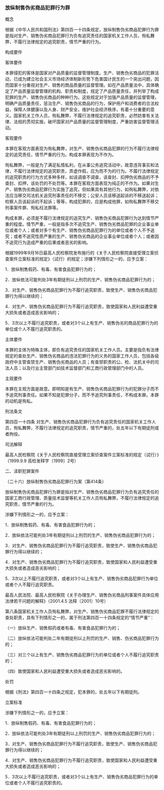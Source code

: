 ### 放纵制售伪劣商品犯罪行为罪
 概念 

根据《中华人民共和国刑法》第四百一十四条规定，放纵制售伪劣商品犯罪行为罪是指对生产、销售伪劣商品犯罪行为负有追究责任的国家机关工作人员，徇私舞弊，不履行法律规定的追究职责，情节严重的行为。

 构成要件 

客体要件

本罪侵犯的客体是国家对产品质量的监督管理制度。生产、销售伪劣商品的犯罪活动，已成为建立社会主义市场经济体制新形势下危害国计民生的一个突出问题，因而国家十分重视对生产、销售的商品质量的监督管理。如在产品质量法中，具体确定了产品质量监督管理的机构、职责和制度，规定了产品质量责任，并列举了构成犯罪的生产、销售伪劣商品的种种行为。这些规定对于加强产品质量的监督管理，明确产品质量责任，惩治生产、销售伪劣商品的行为，保护用户和消费者的合法权益，保障人体健康以及人身、财产安全，维护社会经济秩序，有着十分重要的意义。国家机关工作人员，徇私舞弊，不履行法律规定的追究职责，必然妨害有关法律、法规的贯彻实施，破坏国家对产品质量的监督管理制度，严重妨害监督管理活动。

客观要件

本罪在客观方面表现为徇私舞弊，对生产、销售伪劣商品犯罪的行为不履行法律规定的追究责任，情节严重的行为。构成本罪表现为不作为。

徇私舞弊，一般是为了满足私情私利，在从事公务追究活动中，故意违背事实和法律，不履行法律规定的追究职责，弄虚作假，应为而不为的行为。不履行法律规定的追究职责的行为方式多种多样，如该调查不调查，该查封、扣押伪劣商品的不予查封、扣押，该处罚的不处罚等。本罪在客观方面表现为纯正的不作为。如果对生产、销售伪劣商品犯罪行为实施了追究，但如果具有其他行为，如徇私舞弊，对依法应当移交司法机关追究刑事责任的不移交；公安人员该移送起诉的不移送起诉；检察人员该起诉的不起诉；等等，构成犯罪的，应是构成他罪，如徇私舞弊不移交刑事案件罪、徇私枉法罪等。

构成本罪，必须是不履行法律规定的追究生产、销售伪劣商品犯罪行为达到情节严重的程度。情节严重，一般是指多次不追究生产、销售伪劣商品犯罪的企业事业单位或者个人；或者对多个有生产、销售伪劣商品犯罪行为的单位或者个人不予追究；或者不追究性质严重的生产、销售伪劣商品的企业事业单位或者个人；或者因不追究行为造成严重的后果或者恶劣的影响。

根据1999年9月16日最高人民检察院发布施行的《关于人民检察院直接受理立案侦查案件立案标准的规定》（试行）的规定；涉嫌下列情形之一的，应予立案：

1．放纵制售假药、有毒、有害食品犯罪行为的；

2．放纵依法可能判处3年有期徒刑以上刑罚的生产、销售伪劣商品犯罪行为的；

3．对生产、销售伪劣商品犯罪行为不履行追究职责，致使生产、销售伪劣商品犯罪行为得以继续的；

4．对生产、销售伪劣商品犯罪行为不履行追究职责，致使国家和人民利益遭受重大损失或者造成恶劣影响的；

5．3次以上不履行追究职责，或者对3个以上有生产、销售伪劣的商品犯罪行为的单位或个人不履行追究职责的。

主体要件

本罪的主体为特殊主体，即负有追究责任的国家机关工作人员。主要是指负有法律规定的查处生产、销售伪劣商品的违法犯罪行为的义务的国家工作人员，包括各级政府中主管查禁生产、销售伪劣商品的人员；有查禁职责的公、检、法机关中的司法人员；以及行业主管部门如技术监督部门和工商行政管理部门中的人员。

主观要件

本罪在主观方面是故意。即明知是有生产、销售伪劣商品犯罪行为的犯罪分子而不予追究刑事责任。如果不知是犯罪分子，而不予追究刑事责任，不构成本罪。本罪的动机是徇私。

刑法条文

第四百一十四条 对生产、销售伪劣商品犯罪行为负有追究责任的国家机关工作人员，徇私舞弊，不履行法律规定的追究职责，情节严重的，处五年以下有期徒刑或者拘役。

司法解释

最高人民检察院《关于人民检察院直接受理立案侦查案件立案标准的规定（试行）》（1999.9.9 高检发释字〔1999〕2号）

二、渎职犯罪案件

（二十六）放纵制售伪劣商品犯罪行为案（第414条）

放纵制售伪劣商品犯罪行为罪是指对生产、销售伪劣商品犯罪行为负有追究责任的国家工商行政管理、质量技术监督等机关工作人员徇私舞弊，不履行法律规定的追究职责，情节严重的行为。

涉嫌下列情形之一的，应予立案：

1．放纵制售假药、有毒、有害食品犯罪行为的；

2．放纵依法可能判处3年有期徒刑以上刑罚的生产、销售伪劣商品犯罪行为的；

3．对生产、销售伪劣商品犯罪行为不履行追究职责，致使生产、销售伪劣商品犯罪行为得以继续的；

4．对生产、销售伪劣商品犯罪行为不履行追究职责，致使国家和人民利益遭受重大损失或者造成恶劣影响的；

5．3次以上不履行追究职责，或者对3个以上有生产、销售伪劣商品犯罪行为单位或者个人不履行追究职责。

最高人民法院、最高人民检察院《关于办理生产、销售伪劣商品刑事案件具体应用法律若干问题的解释》（2001.4.5 法释〔2001〕10号）

第八条国家机关工作人员徇私舞弊，对生产、销售伪劣商品犯罪不履行法律规定的查处职责，具有下列情形之一的，属于刑法第四百一十四条规定的“情节严重”：

（一）放纵生产、销售假药或者有毒、有害食品犯罪行为的；

（二）放纵依法可能判处二年有期徒刑以上刑罚的生产、销售、伪劣商品犯罪行为的；

（三）对三个以上有生产、销售伪劣商品犯罪行为的单位或者个人不履行追究职责的；

（四）致使国家和人民利益遭受重大损失或者造成恶劣影响的。

 处罚 

根据《刑法》第四百一十四条之规定，犯本罪的，处五年以下有期徒刑。

 立案标准 

涉嫌下列情形之一的，应予立案：

1．放纵制售假药、有毒、有害食品犯罪行为的；

2．放纵依法可能判处3年有期徒刑以上刑罚的生产、销售伪劣商品犯罪行为的；

3．对生产、销售伪劣商品犯罪行为不履行追究职责，致使生产、销售伪劣商品犯罪行为得以继续的；

4．对生产、销售伪劣商品犯罪行为不履行追究职责，致使国家和人民利益遭受重大损失或者造成恶劣影响的；

5．3次以上不履行追究职责，或者对3个以上有生产、销售伪劣商品犯罪行为的单位或者个人不履行追究职责的。